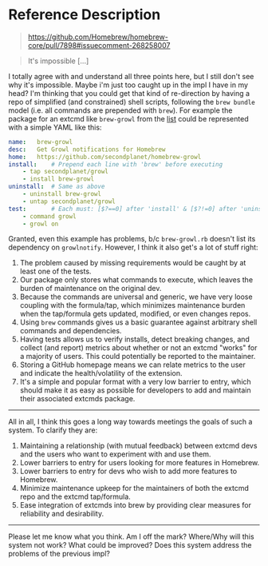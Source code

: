 # Reference Description
> https://github.com/Homebrew/homebrew-core/pull/7898#issuecomment-268258007

> It's impossible [...]

I totally agree with and understand all three points here, but I still don't see why it's impossible. Maybe i'm just too caught up in the impl I have in my head? I'm thinking that you could get that kind of re-direction by having  a repo of simplified (and constrained) shell scripts, following the `brew bundle` model (i.e. all commands are prepended with `brew`). For example the package for an extcmd like `brew-growl` from the [list](https://github.com/Homebrew/brew/blob/master/docs/External-Commands.md) could be represented with a simple YAML like this:

```yaml
name:   brew-growl
desc:   Get Growl notifications for Homebrew
home:   https://github.com/secondplanet/homebrew-growl
install:    # Prepend each line with 'brew' before executing
    - tap secondplanet/growl
    - install brew-growl
uninstall:  # Same as above
    - uninstall brew-growl
    - untap secondplanet/growl
test:       # Each must: [$?==0] after 'install' & [$?!=0] after 'uninstall'
    - command growl
    - growl on
```
Granted, even this example has problems, b/c `brew-growl.rb` doesn't list its dependency on `growlnotify`. However, I think it also get's a lot of stuff right:
1) The problem caused by missing requirements would be caught by at least one of the tests.
2) Our package only stores what commands to execute, which leaves the burden of maintenance on the original dev.
3) Because the commands are universal and generic, we have very loose coupling with the formula/tap, which minimizes maintenance burden when the tap/formula gets updated, modified, or even changes repos.
4) Using `brew` commands gives us a basic guarantee against arbitrary shell commands and dependencies.
5) Having tests allows us to verify installs, detect breaking changes, and collect (and report) metrics about whether or not an extcmd "works" for a majority of users. This could potentially be reported to the maintainer.
6) Storing a GitHub homepage means we can relate metrics to the user and indicate the health/volatility of the extension.
7) It's a simple and popular format with a very low barrier to entry, which should make it as easy as possible for developers to add and maintain their associated extcmds package.

---
All in all, I think this goes a long way towards meetings the goals of such a system. To clarify they are:
1) Maintaining a relationship (with mutual feedback) between extcmd devs and the users who want to experiment with and use them.
2) Lower barriers to entry for users looking for more features in Homebrew.
3) Lower barriers to entry for devs who wish to add more features to Homebrew.
4) Minimize maintenance upkeep for the maintainers of both the extcmd repo and the extcmd tap/formula.
5) Ease integration of extcmds into brew by providing clear measures for reliability and desirability.

---
Please let me know what you think. Am I off the mark? Where/Why will this system not work? What could be improved? Does this system address the problems of the previous impl?
